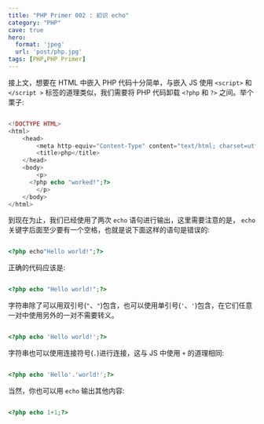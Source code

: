 ```yaml
---
title: "PHP Primer 002 : 初识 echo"
category: "PHP"
cave: true
hero:
  format: 'jpeg'
  url: 'post/php.jpg'
tags: [PHP,PHP Primer]
---
```

接上文，想要在 HTML 中嵌入 PHP 代码十分简单，与嵌入 JS 使用 `<script>` 和 `</script >` 标签的道理类似，我们需要将 PHP 代码卸载 `<?php` 和 `?>` 之间。举个栗子:

```php

<!DOCTYPE HTML>
<html>
    <head>
        <meta http-equiv="Content-Type" content="text/html; charset=utf-8">
        <title>php</title>
    </head>
    <body>
        <p>
      <?php echo "worked!";?>
        </p>
    </body>
</html>

```


到现在为止，我们已经使用了两次 `echo` 语句进行输出，这里需要注意的是， `echo` 关键字后面至少要有一个空格，也就是说下面这样的语句是错误的:

```php

<?php echo"Hello world!";?>

```

正确的代码应该是:

```php

<?php echo "Hello world!";?>

```

字符串除了可以用双引号(`"`、`"`)包含，也可以使用单引号(`'`、`'`)包含，在它们任意一对中使用另外的一对不需要转义。

```php

<?php echo 'Hello world!';?>

```

字符串也可以使用连接符号(`.`)进行连接，这与 JS 中使用 `+` 的道理相同:

```php

<?php echo 'Hello'.'world!';?>

```

当然，你也可以用 `echo` 输出其他内容:

```php

<?php echo 1+1;?>

```






